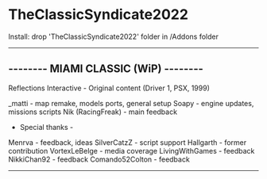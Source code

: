 # TheClassicSyndicate2022
 
Install: drop 'TheClassicSyndicate2022' folder in /Addons folder

-------------------------------------
-------- MIAMI CLASSIC (WiP) --------
-------------------------------------

Reflections Interactive - Original content (Driver 1, PSX, 1999)

_matti - map remake, models ports, general setup
Soapy - engine updates, missions scripts
Nik (RacingFreak) - main feedback

- Special thanks -

Menrva - feedback, ideas
SilverCatzZ - script support
Hallgarth - former contribution
VortexLeBelge - media coverage
LivingWithGames - feedback
NikkiChan92 - feedback
Comando52Colton - feedback

-------------------------------------